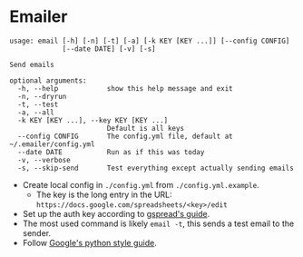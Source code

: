 Emailer
=============

    usage: email [-h] [-n] [-t] [-a] [-k KEY [KEY ...]] [--config CONFIG]
                 [--date DATE] [-v] [-s]

    Send emails

    optional arguments:
      -h, --help            show this help message and exit
      -n, --dryrun
      -t, --test
      -a, --all
      -k KEY [KEY ...], --key KEY [KEY ...]
                            Default is all keys
      --config CONFIG       The config.yml file, default at ~/.emailer/config.yml
      --date DATE           Run as if this was today
      -v, --verbose
      -s, --skip-send       Test everything except actually sending emails

* Create local config in `./config.yml` from `./config.yml.example`.
    * The key is the long entry in the URL: `https://docs.google.com/spreadsheets/<key>/edit`
* Set up the auth key according to [gspread's guide](http://gspread.readthedocs.org/en/latest/oauth2.html).
* The most used command is likely `email -t`, this sends a test email to the sender.
* Follow [Google's python style guide](http://google-styleguide.googlecode.com/svn/trunk/pyguide.html).

